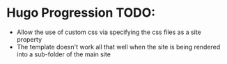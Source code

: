 # Hugo Progression TODO:

* Allow the use of custom css via specifying the css files as a site property
* The template doesn't work all that well when the site is being rendered into a sub-folder of the main site